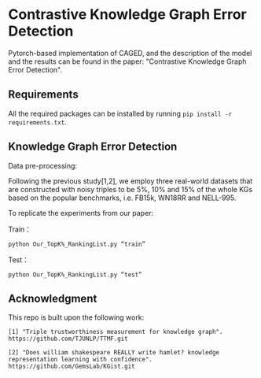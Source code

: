 # Contrastive Knowledge Graph Error Detection
Pytorch-based implementation of CAGED, and the description of the model and the results can be found in the paper: "Contrastive Knowledge Graph Error Detection".

## Requirements

All the required packages can be installed by running `pip install -r requirements.txt`.

## Knowledge Graph Error Detection

Data pre-processing:

Following the previous study[1,2], we employ three real-world datasets that are constructed with noisy triples to be 5%, 10% and 15% of the whole KGs based on the popular benchmarks, i.e. FB15k, WN18RR and NELL-995.

To replicate the experiments from our paper:

Train：

`python Our_TopK%_RankingList.py “train”`


Test：

`python Our_TopK%_RankingList.py “test”`



## Acknowledgment
This repo is built upon the following work:
```
[1] "Triple trustworthiness measurement for knowledge graph".
https://github.com/TJUNLP/TTMF.git

[2] "Does william shakespeare REALLY write hamlet? knowledge representation learning with confidence".
https://github.com/GemsLab/KGist.git
```



